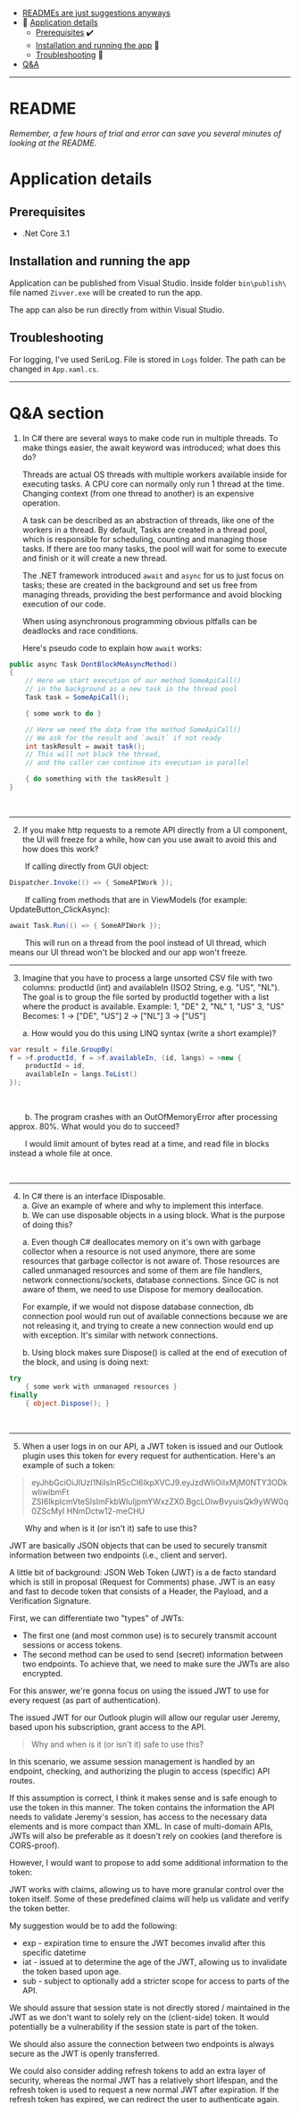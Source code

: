 - [READMEs are just suggestions anyways](#readme)
- :unicorn: [Application details](#application-details)
	- [Prerequisites](#prerequisites) :heavy_check_mark:
	- [Installation and running the app](#installation-and-running-the-app) :running:
	- [Troubleshooting](#troubleshooting) :fire_engine:
- [Q&A](#qa-section)
***

# README
*Remember, a few hours of trial and error can save you several minutes of looking at the README.*


# Application details
## Prerequisites

- .Net Core 3.1

## Installation and running the app

Application can be published from Visual Studio. Inside folder `bin\publish\` file named `Zivver.exe` will be created to run the app.

The app can also be run directly from within Visual Studio.

## Troubleshooting

For logging, I've used SeriLog. File is stored in `Logs` folder. The path can be changed in `App.xaml.cs`.

***
# Q&A section

1. In C# there are several ways to make code run in multiple threads. To make things easier, the await keyword was introduced; what does this do? 
&nbsp;

	Threads are actual OS threads with multiple workers available inside for executing tasks. A CPU core can normally only run 1 thread at the time. Changing context (from one thread to another) is an expensive operation. 

	A task can be described as an abstraction of threads, like one of the workers in a thread. By default, Tasks are created in a thread pool, which is responsible for scheduling, counting and managing those tasks. If there are too many tasks, the pool will wait for some to execute and finish or it will create a new thread.
	&nbsp;
	
	The .NET framework introduced `await` and `async` for us to just focus on tasks; these are created in the background and set us free from managing threads, providing the best performance and avoid blocking execution of our code.

	When using asynchronous programming obvious pitfalls can be deadlocks and race conditions. 
	&nbsp;

	Here's pseudo code to explain how `await` works:


```C#
public async Task DontBlockMeAsyncMethod()
{
	// Here we start execution of our method SomeApiCall() 
	// in the background as a new task in the thread pool
	Task task = SomeApiCall();

	{ some work to do }

	// Here we need the data from the method SomeApiCall()
	// We ask for the result and `await` if not ready
	int taskResult = await task();
	// This will not block the thread, 
	// and the caller can continue its execution in parallel

	{ do something with the taskResult }
}
```
&nbsp;
***


2. If you make http requests to a remote API directly from a UI component, the UI will freeze for a while, how can you use await to avoid this and how does this work?
&nbsp;

&emsp;&emsp;If calling directly from GUI object:

~~~~ C#
Dispatcher.Invoke(() => { SomeAPIWork });
~~~~

&emsp;&emsp;If calling from methods that are in ViewModels (for example: UpdateButton_ClickAsync):

```C#
await Task.Run(() => { SomeAPIWork });
```

&emsp;&emsp;This will run on a thread from the pool instead of UI thread, which means our UI thread won't be blocked and our app won't freeze.
&nbsp;
***


3. Imagine that you have to process a large unsorted CSV file with two columns: productId (int) and availableIn (ISO2 String, e.g. "US", "NL"). The goal is to group the file sorted by productId together with a list where the product is available. Example: 1, "DE" 2, "NL" 1, "US" 3, "US" Becomes: 1 -> ["DE", "US"] 2 -> ["NL"] 3 -> ["US"]

	a. How would you do this using LINQ syntax (write a short example)?  
```C#
var result = file.GroupBy(
f = >f.productId, f = >f.availableIn, (id, langs) = >new {
	productId = id,
	availableIn = langs.ToList()
});
```
&nbsp;

&emsp;&emsp;b. The program crashes with an OutOfMemoryError after processing approx. 80%. What would you do to succeed?

&emsp;&emsp;I would limit amount of bytes read at a time, and read file in blocks instead a whole file at once.

&nbsp;
***

4. In C# there is an interface IDisposable.  
  a. Give an example of where and why to implement this interface.  
  b. We can use disposable objects in a using block. What is the purpose of doing this?
&nbsp;

	a. Even though C# deallocates memory on it's own with garbage collector when a resource is not used anymore, there are some resources that garbage collector is not aware of. 
	Those resources are called unmanaged resources and some of them are file handlers, network connections/sockets, database connections. Since GC is not aware of them, we need to use Dispose for memory deallocation.
	
	 For example, if we would not dispose database connection, db connection pool would run out of available connections because we are not releasing it, and trying to create a new connection would end up with exception. It's similar with network connections. 
&nbsp;

	b. Using block makes sure Dispose() is called at the end of execution of the block, and using is doing next:
		
```C#
try 
	{ some work with unmanaged resources }
finally
	{ object.Dispose(); }
```
&nbsp;
***



5. When a user logs in on our API, a JWT token is issued and our Outlook plugin uses this token for every request for authentication. Here's an example of such a token:
> eyJhbGciOiJIUzI1NiIsInR5cCI6IkpXVCJ9.eyJzdWIiOiIxMjM0NTY3ODkwIiwibmFt
> ZSI6IkplcmVteSIsImFkbWluIjpmYWxzZX0.BgcLOiwBvyuisQk9yWW0q0ZScMyI
> HNmDctw12-meCHU

&emsp;&emsp;Why and when is it (or isn't it) safe to use this?
&nbsp;

JWT are basically JSON objects that can be used to securely transmit information between two endpoints (i.e., client and server).

A little bit of background: JSON Web Token (JWT) is a de facto standard which is still in proposal (Request for Comments) phase.
JWT is an easy and fast to decode token that consists of a Header, the Payload, and a Verification Signature.

First, we can differentiate two "types" of JWTs:
* The first one (and most common use) is to securely transmit account sessions or access tokens.
* The second method can be used to send (secret) information between two endpoints. To achieve that, we need to make sure the JWTs are also encrypted.

For this answer, we're gonna focus on using the issued JWT to use for every request (as part of authentication).

The issued JWT for our Outlook plugin will allow our regular user Jeremy, based upon his subscription, grant access to the API.

> Why and when is it (or isn't it) safe to use this?

In this scenario, we assume session management is handled by an endpoint, checking, and authorizing the plugin to access (specific) API routes.

If this assumption is correct, I think it makes sense and is safe enough to use the token in this manner. The token contains the information the API needs to validate Jeremy's session, has access to the necessary data elements and is more compact than XML. In case of multi-domain APIs, JWTs will also be preferable as it doesn't rely on cookies (and therefore is CORS-proof).


However, I would want to propose to add some additional information to the token:

JWT works with claims, allowing us to have more granular control over the token itself. Some of these predefined claims will help us validate and verify the token better.

My suggestion would be to add the following:
* exp - expiration time to ensure the JWT becomes invalid after this specific datetime
* iat - issued at to determine the age of the JWT, allowing us to invalidate the token based upon age.
* sub - subject to optionally add a stricter scope for access to parts of the API.


We should assure that session state is not directly stored / maintained in the JWT as we don't want to solely rely on the (client-side) token. It would potentially be a vulnerability if the session state is part of the token.

We should also assure the connection between two endpoints is always secure as the JWT is openly transferred.

We could also consider adding refresh tokens to add an extra layer of security, whereas the normal JWT has a relatively short lifespan, and the refresh token is used to request a new normal JWT after expiration. If the refresh token has expired, we can redirect the user to authenticate again.
